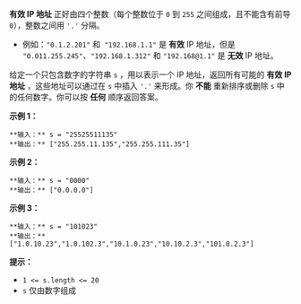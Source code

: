 **有效 IP 地址** 正好由四个整数（每个整数位于 `0` 到 `255` 之间组成，且不能含有前导 `0`），整数之间用 `'.'` 分隔。

  * 例如：`"0.1.2.201"` 和` "192.168.1.1"` 是 **有效** IP 地址，但是 `"0.011.255.245"`、`"192.168.1.312"` 和 `"192.168@1.1"` 是 **无效** IP 地址。

给定一个只包含数字的字符串 `s` ，用以表示一个 IP 地址，返回所有可能的 **有效 IP 地址** ，这些地址可以通过在 `s` 中插入 `'.'`
来形成。你 **不能**  重新排序或删除 `s` 中的任何数字。你可以按 **任何** 顺序返回答案。



**示例 1：**

    
    
    **输入：** s = "25525511135"
    **输出：** ["255.255.11.135","255.255.111.35"]
    

**示例 2：**

    
    
    **输入：** s = "0000"
    **输出：** ["0.0.0.0"]
    

**示例 3：**

    
    
    **输入：** s = "101023"
    **输出：** ["1.0.10.23","1.0.102.3","10.1.0.23","10.10.2.3","101.0.2.3"]
    



**提示：**

  * `1 <= s.length <= 20`
  * `s` 仅由数字组成

